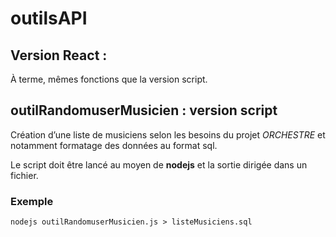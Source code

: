 # outilsAPI

## Version React :

À terme, mêmes fonctions que la version script.

## outilRandomuserMusicien : version script

Création d’une liste de musiciens selon les besoins du projet *ORCHESTRE* et notamment formatage des données au format sql.

Le script doit être lancé au moyen de **nodejs** et la sortie dirigée dans un fichier.

### Exemple

` nodejs outilRandomuserMusicien.js > listeMusiciens.sql `

